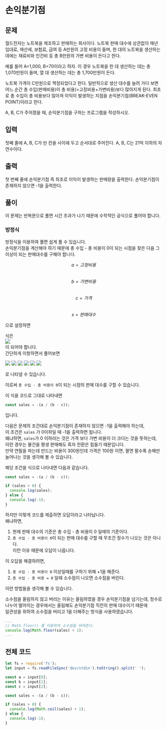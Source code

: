 # 손익분기점

## 문제
월드전자는 노트북을 제조하고 판매하는 회사이다. 노트북 판매 대수에 상관없이 매년 임대료, 재산세, 보험료, 급여 등 A만원의 고정 비용이 들며, 한 대의 노트북을 생산하는 데에는 재료비와 인건비 등 총 B만원의 가변 비용이 든다고 한다.

예를 들어 A=1,000, B=70이라고 하자. 이 경우 노트북을 한 대 생산하는 데는 총 1,070만원이 들며, 열 대 생산하는 데는 총 1,700만원이 든다.

노트북 가격이 C만원으로 책정되었다고 한다. 일반적으로 생산 대수를 늘려 가다 보면 어느 순간 총 수입(판매비용)이 총 비용(=고정비용+가변비용)보다 많아지게 된다. 최초로 총 수입이 총 비용보다 많아져 이익이 발생하는 지점을 손익분기점(BREAK-EVEN POINT)이라고 한다.

A, B, C가 주어졌을 때, 손익분기점을 구하는 프로그램을 작성하시오.

## 입력
첫째 줄에 A, B, C가 빈 칸을 사이에 두고 순서대로 주어진다. A, B, C는 21억 이하의 자연수이다.

## 출력
첫 번째 줄에 손익분기점 즉 최초로 이익이 발생하는 판매량을 출력한다. 손익분기점이 존재하지 않으면 -1을 출력한다.

## 풀이
이 문제는 반복문으로 풀면 시간 초과가 나기 때문에 수학적인 공식으로 풀어야 합니다.

### 방정식
방정식을 이용하여 풀면 쉽게 풀 수 있습니다.  
손익분기점을 계산해야 하기 때문에 총 수입 - 총 비용이 0이 되는 시점을 찾은 다음 그 이상이 되는 판매대수를 구해야 합니다.

$$a = 고정 비용$$  
$$b = 가변 비용$$  
$$c = 가격$$  
$$s = 판매 대수$$  

으로 설정하면

식은  
<img src="https://latex.codecogs.com/svg.latex?cs-(a+bs)=0"/>  
이 되어야 합니다.  
간단하게 이항하면서 풀어보면

<img src="https://latex.codecogs.com/svg.latex?cs-a-bs=0"/>

<img src="https://latex.codecogs.com/svg.latex?-a+cs-bs=0"/>

<img src="https://latex.codecogs.com/svg.latex?-a+cs-bs=0"/>

<img src="https://latex.codecogs.com/svg.latex?-a/(-b+c)+s=0"/>

<img src="https://latex.codecogs.com/svg.latex?s=-(-a/(-b+c))"/>

<img src="https://latex.codecogs.com/svg.latex?s=-(a/b-c)"/>

로 나타낼 수 있습니다.  

이로써 ``총 수입 - 총 비용이 0``이 되는 시점의 판매 대수를 구할 수 있습니다.  

이 식을 코드로 그대로 나타내면
```js
const sales = -(a / (b - c));
```
입니다.

다음은 문제의 조건대로 손익분기점이 존재하지 않으면 -1을 출력해야 하는데,  
이 조건은 ``sales`` 가 0이하일 때 -1을 출력하면 됩니다.  
왜냐하면, ``sales``가 0 이하라는 것은 가격 보다 가변 비용이 더 크다는 것을 뜻하는데,  
이런 경우는 물건을 평생 판매해도 흑자 전환은 힘들기 때문입니다.  
만약 연필을 파는데 만드는 비용이 300원인데 가격은 100원 이면, 팔면 팔수록 손해만 늘어나는 것을 생각해 볼 수 있습니다.

해당 조건을 식으로 나타내면 다음과 같습니다.
```js
const sales = -(a / (b - c));

if (sales > 0) {
  console.log(sales);
} else {
  console.log(-1);
}
```
하지만 이렇게 코드를 제출하면 오답이라고 나타납니다.  
왜냐하면,  
1. 현재 판매 대수의 기준은 총 수입 - 총 비용이 0 일때의 기준이다.
2. ``총 수입 - 총 비용이 0``이 되는 판매 대수를 구할 때 무조건 정수가 나오는 것은 아니다.  
이런 이유 때문에 오답이 나옵니다.  

이 오답을 해결하려면,
1. ``총 수입 - 총 비용이 0`` 이상일때를 구하기 위해 +1을 해준다.
2. ``총 수입 - 총 비용 = 0`` 일때 소수점이 나오면 소수점을 버린다.

이런 방법들을 생각해 볼 수 있습니다.

소수점을 올림하지 않고 버리는 이유는 올림하였을 경우 손익분기점을 넘기는데, 
정수로 나누어 떨어지는 경우에서는 올림해도 손익분기점 직전의 판매 대수이기 때문에  
일관성을 위하여 소수점을 버리고 1을 더해주는 방식을 사용하였습니다.  

```js
...
// Math.floor() 를 이용하여 소수점을 버려준다.
console.log(Math.floor(sales) + 1);
...

```

## 전체 코드
```js
let fs = require('fs');
let input = fs.readFileSync('dev/stdin').toString().split(' ');

const a = input[0];
const b = input[1];
const c = input[2];

const sales = -(a / (b - c));

if (sales > 0) {
  console.log(Math.ceil(sales) + 1);
} else {
  console.log(-1);
}
```